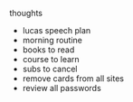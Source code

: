 thoughts

- lucas speech plan
- morning routine
- books to read 
- course to learn
- subs to cancel
- remove cards from all sites 
- review all passwords
